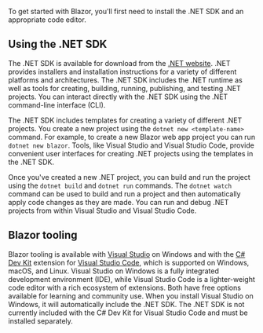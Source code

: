 To get started with Blazor, you'll first need to install the .NET SDK and an appropriate code editor.

## Using the .NET SDK

The .NET SDK is available for download from the [.NET website](https://dot.net). .NET provides installers and installation instructions for a variety of different platforms and architectures. The .NET SDK includes the .NET runtime as well as tools for creating, building, running, publishing, and testing .NET projects. You can interact directly with the .NET SDK using the .NET command-line interface (CLI).

The .NET SDK includes templates for creating a variety of different .NET projects. You create a new project using the `dotnet new <template-name>` command. For example, to create a new Blazor web app project you can run `dotnet new blazor`. Tools, like Visual Studio and Visual Studio Code, provide convenient user interfaces for creating .NET projects using the  templates in the .NET SDK.

Once you've created a new .NET project, you can build and run the project using the `dotnet build` and `dotnet run` commands. The `dotnet watch` command can be used to build and run a project and then automatically apply code changes as they are made. You can run and debug .NET projects from within Visual Studio and Visual Studio Code.

## Blazor tooling

Blazor tooling is available with [Visual Studio](https://visualstudio.com/vs) on Windows and with the [C# Dev Kit](https://marketplace.visualstudio.com/items?itemName=ms-dotnettools.csdevkit) extension for [Visual Studio Code](https://code.visualstudio.com), which is supported on Windows, macOS, and Linux. Visual Studio on Windows is a fully integrated development environment (IDE), while Visual Studio Code is a lighter-weight code editor with a rich ecosystem of extensions. Both have free options available for learning and community use. When you install Visual Studio on Windows, it will automatically include the .NET SDK. The .NET SDK is not currently included with the C# Dev Kit for Visual Studio Code and must be installed separately.
